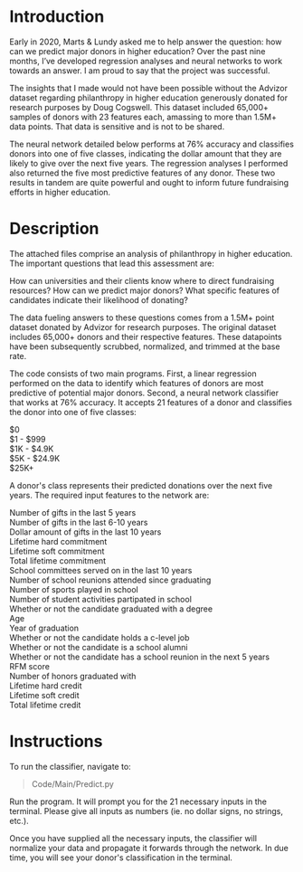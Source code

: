 # Introduction

Early in 2020, Marts & Lundy asked me to help answer the question: how can we predict major donors in higher education? Over the past nine months, I’ve developed regression analyses and neural networks to work towards an answer. I am proud to say that the project was successful.

The insights that I made would not have been possible without the Advizor dataset regarding philanthropy in higher education generously donated for research purposes by Doug Cogswell. This dataset included 65,000+ samples of donors with 23 features each, amassing to more than 1.5M+ data points. That data is sensitive and is not to be shared.

The neural network detailed below performs at 76% accuracy and classifies donors into one of five classes, indicating the dollar amount that they are likely to give over the next five years. The regression analyses I performed also returned the five most predictive features of any donor. These two results in tandem are quite powerful and ought to inform future fundraising efforts in higher education.

# Description

The attached files comprise an analysis of philanthropy in higher education. The important questions that lead this assessment are:

How can universities and their clients know where to direct fundraising resources?
How can we predict major donors?
What specific features of candidates indicate their likelihood of donating?

The data fueling answers to these questions comes from a 1.5M+ point dataset donated by Advizor for research purposes. The original dataset includes 65,000+ donors and their respective features. These datapoints have been subsequently scrubbed, normalized, and trimmed at the base rate.

The code consists of two main programs. First, a linear regression performed on the data to identify which features of donors are most predictive of potential major donors. Second, a neural network classifier that works at 76% accuracy. It accepts 21 features of a donor and classifies the donor into one of five classes:

$0  
$1 - $999  
$1K - $4.9K  
$5K - $24.9K  
$25K+  

A donor's class represents their predicted donations over the next five years. The required input features to the network are:

Number of gifts in the last 5 years  
Number of gifts in the last 6-10 years  
Dollar amount of gifts in the last 10 years  
Lifetime hard commitment  
Lifetime soft commitment  
Total lifetime commitment  
School committees served on in the last 10 years  
Number of school reunions attended since graduating  
Number of sports played in school  
Number of student activities partipated in school  
Whether or not the candidate graduated with a degree  
Age  
Year of graduation  
Whether or not the candidate holds a c-level job  
Whether or not the candidate is a school alumni  
Whether or not the candidate has a school reunion in the next 5 years  
RFM score  
Number of honors graduated with  
Lifetime hard credit  
Lifetime soft credit  
Total lifetime credit  

# Instructions

To run the classifier, navigate to:

> Code/Main/Predict.py  

Run the program. It will prompt you for the 21 necessary inputs in the terminal. Please give all inputs as numbers (ie. no dollar signs, no strings, etc.).

Once you have supplied all the necessary inputs, the classifier will normalize your data and propagate it forwards through the network. In due time, you will see your donor's classification in the terminal.


